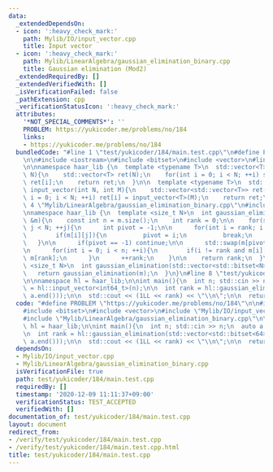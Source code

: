 ```yaml
---
data:
  _extendedDependsOn:
  - icon: ':heavy_check_mark:'
    path: Mylib/IO/input_vector.cpp
    title: Input vector
  - icon: ':heavy_check_mark:'
    path: Mylib/LinearAlgebra/gaussian_elimination_binary.cpp
    title: Gaussian elimination (Mod2)
  _extendedRequiredBy: []
  _extendedVerifiedWith: []
  _isVerificationFailed: false
  _pathExtension: cpp
  _verificationStatusIcon: ':heavy_check_mark:'
  attributes:
    '*NOT_SPECIAL_COMMENTS*': ''
    PROBLEM: https://yukicoder.me/problems/no/184
    links:
    - https://yukicoder.me/problems/no/184
  bundledCode: "#line 1 \"test/yukicoder/184/main.test.cpp\"\n#define PROBLEM \"https://yukicoder.me/problems/no/184\"\
    \n\n#include <iostream>\n#include <bitset>\n#include <vector>\n#line 4 \"Mylib/IO/input_vector.cpp\"\
    \n\nnamespace haar_lib {\n  template <typename T>\n  std::vector<T> input_vector(int\
    \ N){\n    std::vector<T> ret(N);\n    for(int i = 0; i < N; ++i) std::cin >>\
    \ ret[i];\n    return ret;\n  }\n\n  template <typename T>\n  std::vector<std::vector<T>>\
    \ input_vector(int N, int M){\n    std::vector<std::vector<T>> ret(N);\n    for(int\
    \ i = 0; i < N; ++i) ret[i] = input_vector<T>(M);\n    return ret;\n  }\n}\n#line\
    \ 4 \"Mylib/LinearAlgebra/gaussian_elimination_binary.cpp\"\n#include <utility>\n\
    \nnamespace haar_lib {\n  template <size_t N>\n  int gaussian_elimination(std::vector<std::bitset<N>>\
    \ &m){\n    const int n = m.size();\n    int rank = 0;\n\n    for(size_t j = 0;\
    \ j < N; ++j){\n      int pivot = -1;\n\n      for(int i = rank; i < n; ++i){\n\
    \        if(m[i][j]){\n          pivot = i;\n          break;\n        }\n   \
    \   }\n\n      if(pivot == -1) continue;\n\n      std::swap(m[pivot], m[rank]);\n\
    \n      for(int i = 0; i < n; ++i){\n        if(i != rank and m[i][j]) m[i] ^=\
    \ m[rank];\n      }\n      ++rank;\n    }\n\n    return rank;\n  }\n\n  template\
    \ <size_t N>\n  int gaussian_elimination(std::vector<std::bitset<N>> &&m){\n \
    \   return gaussian_elimination(m);\n  }\n}\n#line 8 \"test/yukicoder/184/main.test.cpp\"\
    \n\nnamespace hl = haar_lib;\n\nint main(){\n  int n; std::cin >> n;\n  auto a\
    \ = hl::input_vector<int64_t>(n);\n\n  int rank = hl::gaussian_elimination(std::vector<std::bitset<64>>(a.begin(),\
    \ a.end()));\n\n  std::cout << (1LL << rank) << \"\\n\";\n\n  return 0;\n}\n"
  code: "#define PROBLEM \"https://yukicoder.me/problems/no/184\"\n\n#include <iostream>\n\
    #include <bitset>\n#include <vector>\n#include \"Mylib/IO/input_vector.cpp\"\n\
    #include \"Mylib/LinearAlgebra/gaussian_elimination_binary.cpp\"\n\nnamespace\
    \ hl = haar_lib;\n\nint main(){\n  int n; std::cin >> n;\n  auto a = hl::input_vector<int64_t>(n);\n\
    \n  int rank = hl::gaussian_elimination(std::vector<std::bitset<64>>(a.begin(),\
    \ a.end()));\n\n  std::cout << (1LL << rank) << \"\\n\";\n\n  return 0;\n}\n"
  dependsOn:
  - Mylib/IO/input_vector.cpp
  - Mylib/LinearAlgebra/gaussian_elimination_binary.cpp
  isVerificationFile: true
  path: test/yukicoder/184/main.test.cpp
  requiredBy: []
  timestamp: '2020-12-09 11:11:37+09:00'
  verificationStatus: TEST_ACCEPTED
  verifiedWith: []
documentation_of: test/yukicoder/184/main.test.cpp
layout: document
redirect_from:
- /verify/test/yukicoder/184/main.test.cpp
- /verify/test/yukicoder/184/main.test.cpp.html
title: test/yukicoder/184/main.test.cpp
---
```

